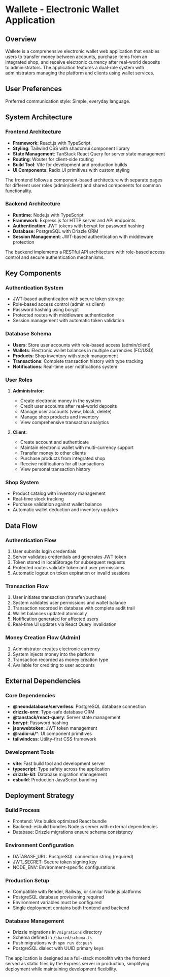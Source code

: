 # Wallete - Electronic Wallet Application

## Overview
Wallete is a comprehensive electronic wallet web application that enables users to transfer money between accounts, purchase items from an integrated shop, and receive electronic currency after real-world deposits to administrators. The application features a dual-role system with administrators managing the platform and clients using wallet services.

## User Preferences
Preferred communication style: Simple, everyday language.

## System Architecture

### Frontend Architecture
- **Framework**: React.js with TypeScript
- **Styling**: Tailwind CSS with shadcn/ui component library
- **State Management**: TanStack React Query for server state management
- **Routing**: Wouter for client-side routing
- **Build Tool**: Vite for development and production builds
- **UI Components**: Radix UI primitives with custom styling

The frontend follows a component-based architecture with separate pages for different user roles (admin/client) and shared components for common functionality.

### Backend Architecture
- **Runtime**: Node.js with TypeScript
- **Framework**: Express.js for HTTP server and API endpoints
- **Authentication**: JWT tokens with bcrypt for password hashing
- **Database**: PostgreSQL with Drizzle ORM
- **Session Management**: JWT-based authentication with middleware protection

The backend implements a RESTful API architecture with role-based access control and secure authentication mechanisms.

## Key Components

### Authentication System
- JWT-based authentication with secure token storage
- Role-based access control (admin vs client)
- Password hashing using bcrypt
- Protected routes with middleware authentication
- Session management with automatic token validation

### Database Schema
- **Users**: Store user accounts with role-based access (admin/client)
- **Wallets**: Electronic wallet balances in multiple currencies (FC/USD)
- **Products**: Shop inventory with stock management
- **Transactions**: Complete transaction history with type tracking
- **Notifications**: Real-time user notifications system

### User Roles
1. **Administrator**:
   - Create electronic money in the system
   - Credit user accounts after real-world deposits
   - Manage user accounts (view, block, delete)
   - Manage shop products and inventory
   - View comprehensive transaction analytics

2. **Client**:
   - Create account and authenticate
   - Maintain electronic wallet with multi-currency support
   - Transfer money to other clients
   - Purchase products from integrated shop
   - Receive notifications for all transactions
   - View personal transaction history

### Shop System
- Product catalog with inventory management
- Real-time stock tracking
- Purchase validation against wallet balance
- Automatic wallet deduction and inventory updates

## Data Flow

### Authentication Flow
1. User submits login credentials
2. Server validates credentials and generates JWT token
3. Token stored in localStorage for subsequent requests
4. Protected routes validate token and user permissions
5. Automatic logout on token expiration or invalid sessions

### Transaction Flow
1. User initiates transaction (transfer/purchase)
2. System validates user permissions and wallet balance
3. Transaction recorded in database with complete audit trail
4. Wallet balances updated atomically
5. Notification generated for affected users
6. Real-time UI updates via React Query invalidation

### Money Creation Flow (Admin)
1. Administrator creates electronic currency
2. System injects money into the platform
3. Transaction recorded as money creation type
4. Available for crediting to user accounts

## External Dependencies

### Core Dependencies
- **@neondatabase/serverless**: PostgreSQL database connection
- **drizzle-orm**: Type-safe database ORM
- **@tanstack/react-query**: Server state management
- **bcrypt**: Password hashing
- **jsonwebtoken**: JWT token management
- **@radix-ui/***: UI component primitives
- **tailwindcss**: Utility-first CSS framework

### Development Tools
- **vite**: Fast build tool and development server
- **typescript**: Type safety across the application
- **drizzle-kit**: Database migration management
- **esbuild**: Production JavaScript bundling

## Deployment Strategy

### Build Process
- Frontend: Vite builds optimized React bundle
- Backend: esbuild bundles Node.js server with external dependencies
- Database: Drizzle migrations ensure schema consistency

### Environment Configuration
- DATABASE_URL: PostgreSQL connection string (required)
- JWT_SECRET: Secure token signing key
- NODE_ENV: Environment-specific configurations

### Production Setup
- Compatible with Render, Railway, or similar Node.js platforms
- PostgreSQL database provisioning required
- Environment variables must be configured
- Single deployment contains both frontend and backend

### Database Management
- Drizzle migrations in `/migrations` directory
- Schema defined in `/shared/schema.ts`
- Push migrations with `npm run db:push`
- PostgreSQL dialect with UUID primary keys

The application is designed as a full-stack monolith with the frontend served as static files by the Express server in production, simplifying deployment while maintaining development flexibility.